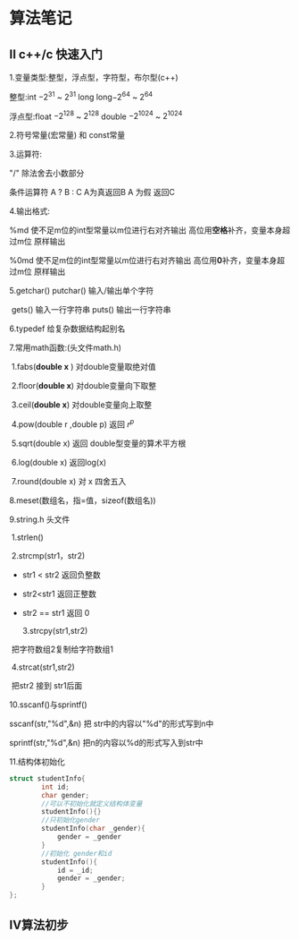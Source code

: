 # 算法笔记

## II c++/c 快速入门

1.变量类型:整型，浮点型，字符型，布尔型(c++)

整型:int $-2^{31}$ ~  $2^{31}$   long long$-2^{64}$ ~  $2^{64}$

浮点型:float $-2^{128}$ ~  $2^{128}$  double $-2^{1024}$ ~  $2^{1024}$

2.符号常量(宏常量) 和 const常量

3.运算符:

"/" 除法舍去小数部分 

条件运算符 A ? B : C A为真返回B A 为假 返回C

4.输出格式:

 %md 使不足m位的int型常量以m位进行右对齐输出 高位用**空格**补齐，变量本身超过m位 原样输出

%0md 使不足m位的int型常量以m位进行右对齐输出 高位用**0**补齐，变量本身超过m位 原样输出

5.getchar() putchar() 输入/输出单个字符

​	gets() 输入一行字符串 puts() 输出一行字符串

6.typedef 给复杂数据结构起别名

7.常用math函数:(头文件math.h)

​	1.fabs(**double x** ) 对double变量取绝对值

​	2.floor(**double x**) 对double变量向下取整

​	3.ceil(**double x**) 对double变量向上取整

​	4.pow(double r ,double p)  返回 $r^p$ 

​	5.sqrt(double x) 返回 double型变量的算术平方根

​	6.log(double x) 返回log(x)

​	7.round(double x) 对 x 四舍五入

8.meset(数组名，指=值，sizeof(数组名))

9.string.h 头文件

​	1.strlen()

​	2.strcmp(str1，str2)

- str1 < str2 返回负整数
- str2<str1 返回正整数
- str2 == str1 返回 0

   3.strcpy(str1,str2)

​	把字符数组2复制给字符数组1 

​	4.strcat(str1,str2)

​	把str2 接到 str1后面

10.sscanf()与sprintf()

sscanf(str,"%d",&n) 把 str中的内容以"%d"的形式写到n中

sprintf(str,"%d",&n) 把n的内容以%d的形式写入到str中

11.结构体初始化

```C++
struct studentInfo{
		int id;
		char gender;
		//可以不初始化就定义结构体变量
		studentInfo(){}
		//只初始化gender
		studentInfo(char _gender){
			gender = _gender
		}
		//初始化 gender和id
		studentInfo(){
			id = _id;
			gender = _gender;
		}
};
```

## IV算法初步

